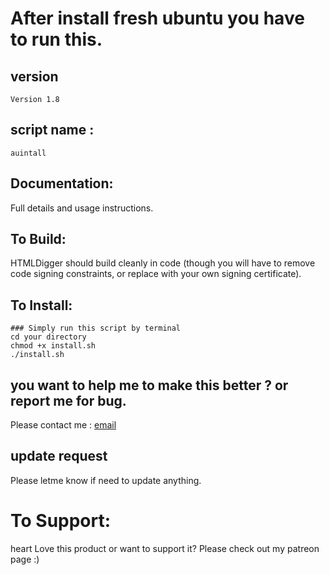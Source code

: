 # After  install fresh ubuntu you have to run this.
## version
`Version 1.8`
## script name :
`auintall `

## Documentation:
Full details and usage instructions.

## To Build:
HTMLDigger should build cleanly in code (though you will have to remove code signing constraints, or replace with your own signing certificate).

## To Install:
```
### Simply run this script by terminal
cd your directory
chmod +x install.sh
./install.sh

```
## you want to help me to make this better ? or report me for bug.
Please contact me :  [email](mailto:htmldigger@gmail.com)

## update request
Please letme know if need to update anything.

# To Support:
heart  Love this product or want to support it? Please check out my patreon page :)
